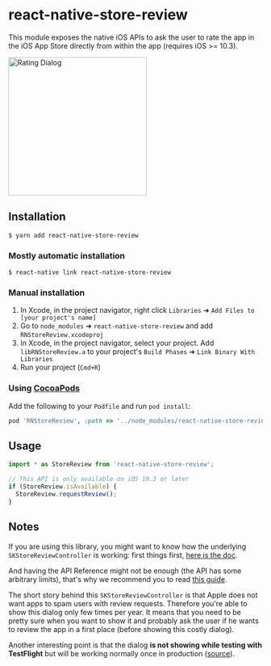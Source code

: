 # react-native-store-review

This module exposes the native iOS APIs to ask the user to rate the app in the iOS App Store directly from within the app (requires iOS >= 10.3). 

<img width="274" alt="Rating Dialog" src="https://cloud.githubusercontent.com/assets/378279/24377493/d22eb0b8-133f-11e7-9968-44d186a3801f.png">

## Installation

`$ yarn add react-native-store-review`

### Mostly automatic installation

`$ react-native link react-native-store-review`

### Manual installation

1. In Xcode, in the project navigator, right click `Libraries` ➜ `Add Files to [your project's name]`
2. Go to `node_modules` ➜ `react-native-store-review` and add `RNStoreReview.xcodeproj`
3. In Xcode, in the project navigator, select your project. Add `libRNStoreReview.a` to your project's `Build Phases` ➜ `Link Binary With Libraries`
4. Run your project (`Cmd+R`)

### Using [CocoaPods](https://cocoapods.org/)

Add the following to your `Podfile` and run `pod install`:

```ruby
pod 'RNStoreReview', :path => '../node_modules/react-native-store-review/ios'
```

## Usage
```javascript
import * as StoreReview from 'react-native-store-review';

// This API is only available on iOS 10.3 or later
if (StoreReview.isAvailable) {
  StoreReview.requestReview();
}
```

## Notes

If you are using this library, you might want to know how the underlying `SKStoreReviewController` is working: first things first, [here is the doc](https://developer.apple.com/documentation/storekit/skstorereviewcontroller).

And having the API Reference might not be enough (the API has some arbitrary limits), that's why we recommend you to read [this guide](https://developer.apple.com/documentation/storekit/skstorereviewcontroller/requesting_app_store_reviews).

The short story behind this `SKStoreReviewController` is that Apple does not want apps to spam users with review requests. Therefore you're able to show this dialog only few times per year. It means that you need to be pretty sure when you want to show it and probably ask the user if he wants to review the app in a first place (before showing this costly dialog).

Another interesting point is that the dialog **is not showing while testing with TestFlight** but will be working normally once in production ([source](https://stackoverflow.com/questions/46770549/skstorereviewcontroller-requestreview-popup-is-not-showing-in-testflight-build/47048474#47048474)).

